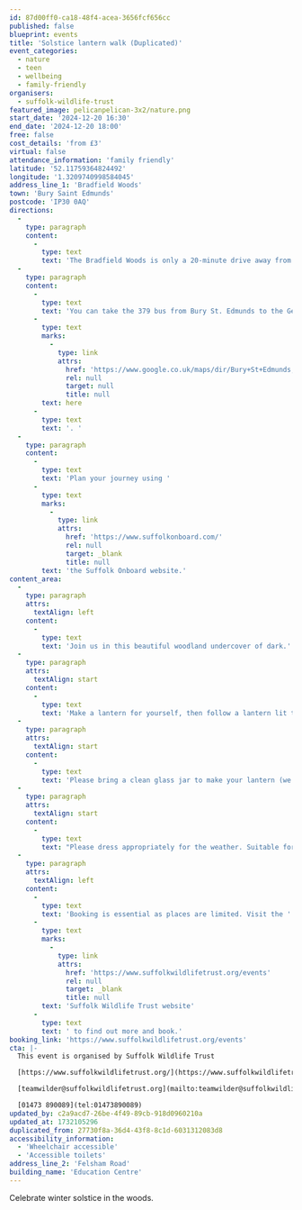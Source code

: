 ```yaml
---
id: 87d00ff0-ca18-48f4-acea-3656fcf656cc
published: false
blueprint: events
title: 'Solstice lantern walk (Duplicated)'
event_categories:
  - nature
  - teen
  - wellbeing
  - family-friendly
organisers:
  - suffolk-wildlife-trust
featured_image: pelicanpelican-3x2/nature.png
start_date: '2024-12-20 16:30'
end_date: '2024-12-20 18:00'
free: false
cost_details: 'from £3'
virtual: false
attendance_information: 'family friendly'
latitude: '52.11759364824492'
longitude: '1.3209740998584045'
address_line_1: 'Bradfield Woods'
town: 'Bury Saint Edmunds'
postcode: 'IP30 0AQ'
directions:
  -
    type: paragraph
    content:
      -
        type: text
        text: 'The Bradfield Woods is only a 20-minute drive away from Bury St. Edmunds city centre and there is a free car park available. '
  -
    type: paragraph
    content:
      -
        type: text
        text: 'You can take the 379 bus from Bury St. Edmunds to the Gedding Corner bus stop, then walk 15 minutes to get to the Bradfield Woods. See route '
      -
        type: text
        marks:
          -
            type: link
            attrs:
              href: 'https://www.google.co.uk/maps/dir/Bury+St+Edmunds,+Bury+Saint+Edmunds/Bradfield+Woods+National+Nature+Reserve,+Bradfield+Woods%2FFelsham+Rd,+Bury+Saint+Edmunds+IP30+0AQ/@52.2102296,0.7607323,12.9z/am=t/data=!4m14!4m13!1m5!1m1!1s0x47d81562eecf1ae1:0x2c70565e638e48f9!2m2!1d0.7112514!2d52.2469041!1m5!1m1!1s0x47d9ad87a0c7df6f:0xedfb0ef4e8961a69!2m2!1d0.8300364!2d52.1863786!3e3'
              rel: null
              target: null
              title: null
        text: here
      -
        type: text
        text: '. '
  -
    type: paragraph
    content:
      -
        type: text
        text: 'Plan your journey using '
      -
        type: text
        marks:
          -
            type: link
            attrs:
              href: 'https://www.suffolkonboard.com/'
              rel: null
              target: _blank
              title: null
        text: 'the Suffolk Onboard website.'
content_area:
  -
    type: paragraph
    attrs:
      textAlign: left
    content:
      -
        type: text
        text: 'Join us in this beautiful woodland undercover of dark.'
  -
    type: paragraph
    attrs:
      textAlign: start
    content:
      -
        type: text
        text: 'Make a lantern for yourself, then follow a lantern lit trail through the woods, finishing with hot chocolate by the fire.'
  -
    type: paragraph
    attrs:
      textAlign: start
    content:
      -
        type: text
        text: 'Please bring a clean glass jar to make your lantern (we have plenty of cans if you would prefer to make a tin can one.)'
  -
    type: paragraph
    attrs:
      textAlign: start
    content:
      -
        type: text
        text: "Please dress appropriately for the weather. Suitable for children aged 3\_years\_and above and all children must be accompanied."
  -
    type: paragraph
    attrs:
      textAlign: left
    content:
      -
        type: text
        text: 'Booking is essential as places are limited. Visit the '
      -
        type: text
        marks:
          -
            type: link
            attrs:
              href: 'https://www.suffolkwildlifetrust.org/events'
              rel: null
              target: _blank
              title: null
        text: 'Suffolk Wildlife Trust website'
      -
        type: text
        text: ' to find out more and book.'
booking_link: 'https://www.suffolkwildlifetrust.org/events'
cta: |-
  This event is organised by Suffolk Wildlife Trust

  [https://www.suffolkwildlifetrust.org/](https://www.suffolkwildlifetrust.org/)

  [teamwilder@suffolkwildlifetrust.org](mailto:teamwilder@suffolkwildlifetrust.org)

  [01473 890089](tel:01473890089)
updated_by: c2a9acd7-26be-4f49-89cb-918d0960210a
updated_at: 1732105296
duplicated_from: 27730f8a-36d4-43f8-8c1d-6031312083d8
accessibility_information:
  - 'Wheelchair accessible'
  - 'Accessible toilets'
address_line_2: 'Felsham Road'
building_name: 'Education Centre'
---
```

Celebrate winter solstice in the woods.